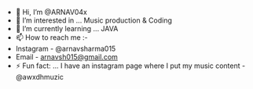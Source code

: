 - 👋 Hi, I’m @ARNAV04x
- 👀 I’m interested in ... Music production & Coding
- 🌱 I’m currently learning ... JAVA
- 📫 How to reach me :-
-  Instagram - @arnavsharma015
-  Email - arnavsh015@gmail.com
- ⚡ Fun fact: ... I have an instagram page where I put my music content - @awxdhmuzic

<!---
ARNAV04x/ARNAV04x is a ✨ special ✨ repository because its `README.md` (this file) appears on your GitHub profile.
You can click the Preview link to take a look at your changes.
--->
